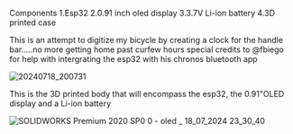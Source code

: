 Components
1.Esp32
2.0.91 inch oled display 
3.3.7V Li-ion battery 
4.3D printed case

This is an attempt to digitize my bicycle by creating a clock for the handle bar.....no more getting home past curfew hours
special credits to @fbiego for help with intergrating the esp32 with his chronos bluetooth app

![20240718_200731](https://github.com/user-attachments/assets/d61be51a-5b91-4078-b8f3-43137c42acdd)

This is the 3D printed body that will encompass the esp32, the 0.91"OLED display and a Li-ion battery 

![SOLIDWORKS Premium 2020 SP0 0 -  oled _  18_07_2024 23_30_40](https://github.com/user-attachments/assets/2dec16b2-cb94-4c0d-bfd3-dffc9dd2d8fb)
